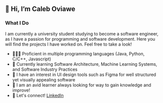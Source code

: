 ## 👋 Hi, I’m Caleb Oviawe

### What I Do
  I am currently a university student studying to become a software engineer, as I have a passion for programming and software development. Here you will find the projects I have worked on. Feel free to take a look!
- 👨🏾‍💻 Proficient in multiple programming languages (Java, Python, C/C++, Javascript)
- 📝 Currently learning Software Architecture, Machine Learning Systems, and Software Industry Practices
- 🎨 I have an interest in UI design tools such as Figma for well structured yet visually appealing software 
- 🌱 I am an avid learner always looking for way to gain knowledge and improve!
- 📱 Let's connect! [LinkedIn](https://www.linkedin.com/in/caleb-oviawe-ab080a263/)

<!---
caleboviawe/caleboviawe is a ✨ special ✨ repository because its `README.md` (this file) appears on your GitHub profile.
You can click the Preview link to take a look at your changes.
--->
